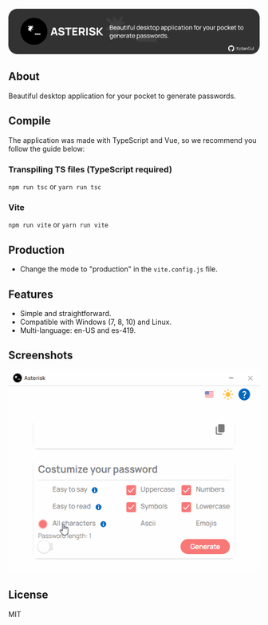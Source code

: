 ![Representative banner of the application](.github/resources/banner.png)

## About

<p align="justify">
  Beautiful desktop application for your pocket to generate passwords.
</p>

## Compile

The application was made with TypeScript and Vue, so we recommend you follow the guide below:

### Transpiling TS files (TypeScript required)

`npm run tsc` or `yarn run tsc`

### Vite

`npm run vite` or `yarn run vite`

## Production

- Change the mode to "production" in the `vite.config.js` file.

## Features

- Simple and straightforward.
- Compatible with Windows (7, 8, 10) and Linux.
- Multi-language: en-US and es-419.

## Screenshots

<p align="center">
  <img src=".github/resources/asterisk.gif"  alt="Gif showing how the application works" width="524" height="405">
</p>

## License

MIT
